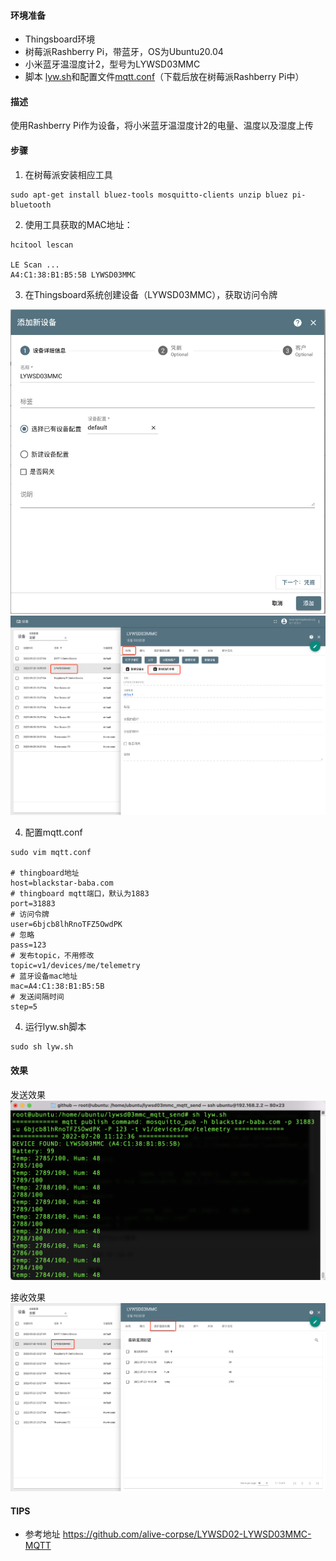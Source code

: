 #### 环境准备

- Thingsboard环境
- 树莓派Rashberry Pi，带蓝牙，OS为Ubuntu20.04
- 小米蓝牙温湿度计2，型号为LYWSD03MMC
- 脚本 [lyw.sh](../../file/lywsd03mmc/lyw.sh)和配置文件[mqtt.conf](../../file/lywsd03mmc/mqtt.conf)（下载后放在树莓派Rashberry Pi中）

#### 描述

使用Rashberry Pi作为设备，将小米蓝牙温湿度计2的电量、温度以及湿度上传

#### 步骤

1. 在树莓派安装相应工具

```shell
sudo apt-get install bluez-tools mosquitto-clients unzip bluez pi-bluetooth
```

2. 使用工具获取的MAC地址：
```shell
hcitool lescan

LE Scan ...
A4:C1:38:B1:B5:5B LYWSD03MMC
```

3. 在Thingsboard系统创建设备（LYWSD03MMC），获取访问令牌

![add_mi_temperture_device](../../image/add_mi_temperture_device.png)
![get_mi_temperture_access_token](../../image/get_mi_temperture_access_token.png)

4. 配置mqtt.conf

```
sudo vim mqtt.conf

# thingboard地址
host=blackstar-baba.com
# thingboard mqtt端口，默认为1883
port=31883
# 访问令牌
user=6bjcb8lhRnoTFZ5OwdPK
# 忽略
pass=123
# 发布topic，不用修改
topic=v1/devices/me/telemetry
# 蓝牙设备mac地址
mac=A4:C1:38:B1:B5:5B
# 发送间隔时间
step=5
```

4. 运行lyw.sh脚本

```
sudo sh lyw.sh
```

#### 效果

发送效果
![mi_temperture_mqtt_send](../../image/mi_temperture_mqtt_send.png)

接收效果
![mi_temperture_mqtt_show](../../image/mi_temperture_mqtt_show.png)



#### TIPS

- 参考地址 https://github.com/alive-corpse/LYWSD02-LYWSD03MMC-MQTT



